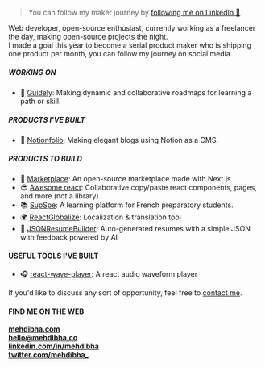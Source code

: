 > You can follow my maker journey by [following me on LinkedIn 💌](https://www.linkedin.com/in/mehdibha)

Web developer, open-source enthusiast, currently working as a freelancer the day, making open-source projects the night. 
<br/>
I made a goal this year to become a serial product maker who is shipping one product per month, you can follow my journey on social media.

##### WORKING ON
- 🚀 [Guidely](https://mehdibha.co/projects/guidely): Making dynamic and collaborative roadmaps for learning a path or skill.

##### PRODUCTS I'VE BUILT
- 📖 [Notionfolio](https://notionfol.io): Making elegant blogs using Notion as a CMS.

##### PRODUCTS TO BUILD
- 🛒 [Marketplace](https://mehdibha.co/projects/guidely): An open-source marketplace made with Next.js.
- 😎 [Awesome react](https://mehdibha.co/projects/guidely): Collaborative copy/paste react components, pages, and more (not a library).
- 📚 [SupSpe](https://mehdibha.co/projects/guidely): A learning platform for French preparatory students.
- 🌍 [ReactGlobalize](https://mehdibha.co/projects/guidely): Localization & translation tool
- 📄 [JSONResumeBuilder](https://mehdibha.co/projects/reactsel): Auto-generated resumes with a simple JSON with feedback powered by AI

#### USEFUL TOOLS I'VE BUILT
- 🎧 [react-wave-player](https://github.com/mehdibha/react-wave-player): A react audio waveform player
<!-- - 🎠 [Reactsel](https://mehdibha.co/projects/reactsel): A react carousel (Building)
  - 📜 [Readmegen](https://mehdibha.co/projects/reactsel): Readme generator for GitHub -->

If you'd like to discuss any sort of opportunity, feel free to [contact me](mailto:hello@mehdibha.co).

#### FIND ME ON THE WEB
**<a href="https://www.mehdibha.com">mehdibha.com</a>**<br/>
**hello@mehdibha.co**<br/>
**<a href="https://www.linkedin.com/in/mehdibha/">linkedin.com/in/mehdibha</a>**<br/>
**<a href="https://twitter.com/mehdibha_">twitter.com/mehdibha_</a>**
